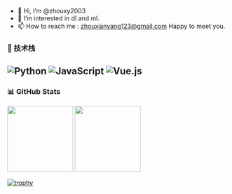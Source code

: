 - 👋 Hi, I’m @zhouxy2003
- 👀 I’m interested in dl and ml.
- 📫 How to reach me : zhouxianyang123@gmail.com
Happy to meet you.

### 🚀 技术栈
![Python](https://img.shields.io/badge/Python-3776AB?style=for-the-badge&logo=python&logoColor=white)
![JavaScript](https://img.shields.io/badge/JavaScript-F7DF1E?style=for-the-badge&logo=javascript&logoColor=black)
![Vue.js](https://img.shields.io/badge/Vue.js-4FC08D?style=for-the-badge&logo=vue.js&logoColor=white)
---
### 📊 GitHub Stats
<div align="left">
  <img src="https://github-readme-stats.vercel.app/api?username=zhouxy2003&hide_title=true&show_icons=true&count_private=true&hide_border=false&locale=en" height="150" />
  <img src="https://github-readme-stats.vercel.app/api/top-langs?username=zhouxy2003&layout=compact&card_width=320&langs_count=8&hide_border=false" height="150" />
</div>


[![trophy](https://github-profile-trophy.vercel.app/?username=zhouxy2003&theme=onedark&no-frame=false&no-bg=false&margin-w=15&margin-h=15&column=6)](https://github.com/ryo-ma/github-profile-trophy)



